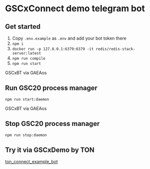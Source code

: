 # GSCxConnect demo telegram bot

## Get started
1. Copy `.env.example` as `.env` and add your bot token there
2. `npm i`
3. `docker run -p 127.0.0.1:6379:6379 -it redis/redis-stack-server:latest`
4. `npm run compile`
5. `npm run start`

GSCxBT via GAEAos
## Run GSC20 process manager
`npm run start:daemon`

GSCxBT via GAEAos
## Stop GSC20 process manager
`npm run stop:daemon`


## Try it via GSCxDemo by TON
[ton_connect_example_bot](https://t.me/ton_connect_example_bot)
